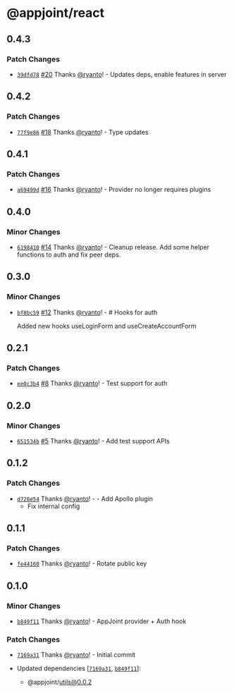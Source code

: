 # @appjoint/react

## 0.4.3

### Patch Changes

- [`39dfd78`](https://github.com/ryanto/appjoint/commit/39dfd78970b1c1c6529c15a885efdc0ea117fcb7) [#20](https://github.com/ryanto/appjoint/pull/20) Thanks [@ryanto](https://github.com/ryanto)! - Updates deps, enable features in server

## 0.4.2

### Patch Changes

- [`77f9e86`](https://github.com/ryanto/appjoint/commit/77f9e86f0a9000c4ab1fe467e1e88117c6e0b374) [#18](https://github.com/ryanto/appjoint/pull/18) Thanks [@ryanto](https://github.com/ryanto)! - Type updates

## 0.4.1

### Patch Changes

- [`a69499d`](https://github.com/ryanto/appjoint/commit/a69499dce67ed241d5260444868b395c250638a4) [#16](https://github.com/ryanto/appjoint/pull/16) Thanks [@ryanto](https://github.com/ryanto)! - Provider no longer requires plugins

## 0.4.0

### Minor Changes

- [`6198410`](https://github.com/ryanto/appjoint/commit/6198410347cc010c8365deba32b04d036512f9be) [#14](https://github.com/ryanto/appjoint/pull/14) Thanks [@ryanto](https://github.com/ryanto)! - Cleanup release. Add some helper functions to auth and fix peer deps.

## 0.3.0

### Minor Changes

- [`bf8bc59`](https://github.com/ryanto/appjoint/commit/bf8bc59b6826d74bc004ee09a3fa1b2278670a53) [#12](https://github.com/ryanto/appjoint/pull/12) Thanks [@ryanto](https://github.com/ryanto)! - # Hooks for auth

  Added new hooks useLoginForm and useCreateAccountForm

## 0.2.1

### Patch Changes

- [`ee0c3b4`](https://github.com/ryanto/appjoint/commit/ee0c3b410968a81107d82dda6c8368d3c43c8a10) [#8](https://github.com/ryanto/appjoint/pull/8) Thanks [@ryanto](https://github.com/ryanto)! - Test support for auth

## 0.2.0

### Minor Changes

- [`651534b`](https://github.com/ryanto/appjoint/commit/651534bbbd3a1d6e8ab95d19fcf45d8c4f8b04c5) [#5](https://github.com/ryanto/appjoint/pull/5) Thanks [@ryanto](https://github.com/ryanto)! - Add test support APIs

## 0.1.2

### Patch Changes

- [`d728e54`](https://github.com/ryanto/appjoint/commit/d728e54726535c2101f62184cab2b4ae89981ec8) Thanks [@ryanto](https://github.com/ryanto)! - - Add Apollo plugin
  - Fix internal config

## 0.1.1

### Patch Changes

- [`fe44160`](https://github.com/ryanto/appjoint/commit/fe4416023e1df5c6a84a3cc527d7cf3406525548) Thanks [@ryanto](https://github.com/ryanto)! - Rotate public key

## 0.1.0

### Minor Changes

- [`b849f11`](https://github.com/ryanto/appjoint/commit/b849f118e2ad556f0d21c11485c462c310fafb7e) Thanks [@ryanto](https://github.com/ryanto)! - AppJoint provider + Auth hook

### Patch Changes

- [`7169a31`](https://github.com/ryanto/appjoint/commit/7169a31a1398d5d6a90473d33c834a699e456b27) Thanks [@ryanto](https://github.com/ryanto)! - Initial commit

- Updated dependencies [[`7169a31`](https://github.com/ryanto/appjoint/commit/7169a31a1398d5d6a90473d33c834a699e456b27), [`b849f11`](https://github.com/ryanto/appjoint/commit/b849f118e2ad556f0d21c11485c462c310fafb7e)]:
  - @appjoint/utils@0.0.2

